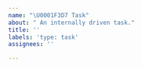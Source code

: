 ```yaml
---
name: "\U0001F3D7 Task"
about: " An internally driven task."
title: ''
labels: 'type: task'
assignees: ''

---
```



